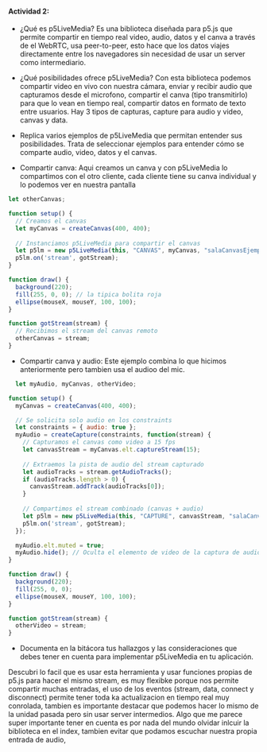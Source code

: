 #### Actividad 2:

- ¿Qué es p5LiveMedia?
  Es una biblioteca diseñada para p5.js que permite compartir en tiempo real video, audio, datos y el canva a través de el WebRTC, usa peer-to-peer, esto hace que los datos viajes directamente entre los navegadores sin necesidad de usar un server como intermediario.
  
- ¿Qué posibilidades ofrece p5LiveMedia?
  Con esta biblioteca podemos compartir video en vivo con nuestra cámara, enviar y recibir audio que capturamos desde el microfono, compartir el canva (tipo transmitirlo) para que lo vean en tiempo real, compartir datos en formato de texto entre usuarios.
  Hay 3 tipos de capturas, capture para audio y video, canvas y data.

- Replica varios ejemplos de p5LiveMedia que permitan entender sus posibilidades. Trata de seleccionar ejemplos para entender cómo se comparte audio, video, datos y el canvas.

- Compartir canva: Aqui creamos un canva y con p5LiveMedia lo compartimos con el otro cliente, cada cliente tiene su canva
  individual y lo podemos ver en nuestra pantalla
  
```js
let otherCanvas;

function setup() {
  // Creamos el canvas
  let myCanvas = createCanvas(400, 400);
  
  // Instanciamos p5LiveMedia para compartir el canvas
  let p5lm = new p5LiveMedia(this, "CANVAS", myCanvas, "salaCanvasEjemplo");
  p5lm.on('stream', gotStream);
}

function draw() {
  background(220);
  fill(255, 0, 0); // la tipica bolita roja
  ellipse(mouseX, mouseY, 100, 100);
}

function gotStream(stream) {
  // Recibimos el stream del canvas remoto
  otherCanvas = stream;
}
```

- Compartir canva y audio: Este ejemplo combina lo que hicimos anteriormente pero tambien usa el audioo del mic.
```js
  let myAudio, myCanvas, otherVideo;

function setup() {
  myCanvas = createCanvas(400, 400);

  // Se solicita solo audio en los constraints
  let constraints = { audio: true };
  myAudio = createCapture(constraints, function(stream) {
    // Capturamos el canvas como video a 15 fps
    let canvasStream = myCanvas.elt.captureStream(15);
    
    // Extraemos la pista de audio del stream capturado
    let audioTracks = stream.getAudioTracks();
    if (audioTracks.length > 0) {
      canvasStream.addTrack(audioTracks[0]);
    }
    
    // Compartimos el stream combinado (canvas + audio)
    let p5lm = new p5LiveMedia(this, "CAPTURE", canvasStream, "salaCanvasAudioEjemplo");
    p5lm.on('stream', gotStream);
  });

  myAudio.elt.muted = true;
  myAudio.hide(); // Oculta el elemento de video de la captura de audio
}

function draw() {
  background(220);
  fill(255, 0, 0);
  ellipse(mouseX, mouseY, 100, 100);
}

function gotStream(stream) {
  otherVideo = stream;
}
```
- Documenta en la bitácora tus hallazgos y las consideraciones que debes tener en cuenta para implementar p5LiveMedia en tu aplicación.

Descubri lo facil que es usar esta herramienta y usar funciones propias de p5.js para hacer el mismo stream, es muy flexibke porque nos permite compartir muchas entradas, el uso de los eventos (stream, data, connect y disconnect) permite tener toda ka actualizacion en tiempo real
muy conrolada, tambien es importante destacar que podemos hacer lo mismo de la unidad pasada pero sin usar server intermedios.
Algo que me parece super importante tener en cuenta es por nada del mundo olvidar inlcuir la biblioteca en el index, tambien evitar que podamos escuchar nuestra propia entrada de audio, 
